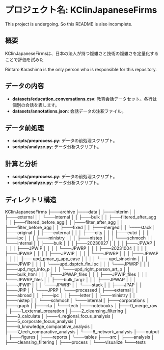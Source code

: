 # プロジェクト名: KCIinJapaneseFirms

This project is undergoing. So this README is also incomplete.

## 概要

KCIinJapaneseFirmsは、日本の法人が持つ複雑さと技術の複雑さを定量化することで評価を試みた

Rintaro Karashima is the only person who is responsible for this repository.

## データの内容

- **datasets/education_conversations.csv**: 教育会話データセット。各行は個別の会話を表します。
- **datasets/annotations.json**: 会話データの注釈ファイル。

## データ前処理

- **scripts/preprocess.py**: データの前処理スクリプト。
- **scripts/analyze.py**: データ分析スクリプト。

## 計算と分析

- **scripts/preprocess.py**: データの前処理スクリプト。
- **scripts/analyze.py**: データ分析スクリプト。

## ディレクトリ構造

KCIinJapaneseFirms
├───archive
├───data
│   ├───interim
│   │   ├───external
│   │   └───internal
│   │       ├───bulk
│   │       ├───filtered_after_agg
│   │       ├───filtered_before_agg
│   │       ├───filter_after_agg
│   │       ├───filter_before_agg
│   │       ├───fixed
│   │       ├───merged
│   │       └───stack
│   ├───original
│   │   ├───external
│   │   │   ├───city
│   │   │   ├───eutci
│   │   │   ├───ipc
│   │   │   ├───ministry
│   │   │   ├───nistep
│   │   │   └───schmoch
│   │   └───internal
│   │       ├───bulk
│   │       │   ├───20230927
│   │       │   │   ├───JPWAP
│   │       │   │   ├───JPWIP
│   │       │   │   └───JPWRP
│   │       │   ├───20231004
│   │       │   │   ├───JPWAP
│   │       │   │   ├───JPWIP
│   │       │   │   └───JPWRP
│   │       │   ├───JPWAP
│   │       │   │   ├───upd_pmac_g_app_case
│   │       │   │   └───upd_sinseinin
│   │       │   ├───JPWIP
│   │       │   │   └───upd_dsptch_fin_ipc
│   │       │   └───JPWRP
│   │       │       ├───upd_mgt_info_p
│   │       │       └───upd_right_person_art_p
│   │       ├───bulk_html
│   │       │   ├───JPWAP_files
│   │       │   ├───JPWIP_files
│   │       │   └───JPWRP_files
│   │       ├───bulk_targz
│   │       │   ├───JPWAP
│   │       │   ├───JPWIP
│   │       │   └───JPWRP
│   │       └───stack
│   │           ├───JPAP
│   │           ├───JPIP
│   │           └───JPRP
│   └───processed
│       ├───external
│       │   ├───abroad
│       │   ├───ipc
│       │   ├───letter
│       │   ├───ministry
│       │   ├───nistep
│       │   └───schmoch
│       └───internal
│           ├───corporations
│           ├───graph
│           ├───rta
│           └───tech
├───notebooks
│   ├───0_merge_raw
│   ├───1_external_prearation
│   ├───2_cleansing_filtering
│   ├───3_calculate
│   ├───4_regional_focus_analysis
│   ├───5_corporate_focus_analysis
│   ├───6_knowledge_comparative_analysis
│   ├───7_tech_comparative_analysis
│   └───8_network_analysis
├───output
│   ├───figures
│   ├───reports
│   └───tables
├───src
│   ├───analysis
│   ├───cleansing_filtering
│   ├───process
│   └───visualize
└───tests
